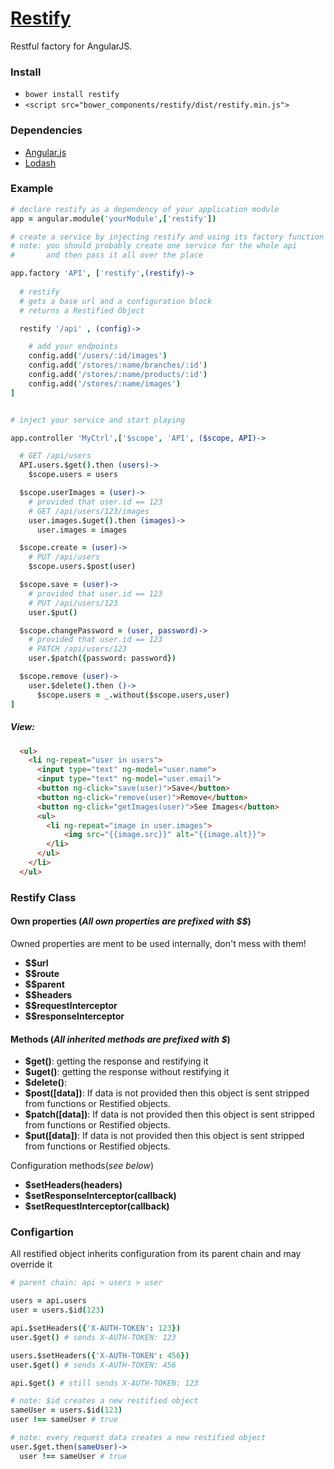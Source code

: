 # [Restify](https://github.com/IlanFrumer/Restify)
Restful factory for AngularJS.

### Install

- `bower install restify`
- `<script src="bower_components/restify/dist/restify.min.js">`

### Dependencies

- [Angular.js](https://github.com/angular/angular.js)
- [Lodash](https://github.com/lodash/lodash)

### Example

```coffee
# declare restify as a dependency of your application module
app = angular.module('yourModule',['restify'])

# create a service by injecting restify and using its factory function
# note: you should probably create one service for the whole api
#       and then pass it all over the place

app.factory 'API', ['restify',(restify)->
  
  # restify 
  # gets a base url and a configuration block
  # returns a Restified Object

  restify '/api' , (config)->

    # add your endpoints
    config.add('/users/:id/images')
    config.add('/stores/:name/branches/:id')
    config.add('/stores/:name/products/:id')
    config.add('/stores/:name/images')
]


# inject your service and start playing

app.controller 'MyCtrl',['$scope', 'API', ($scope, API)->

  # GET /api/users
  API.users.$get().then (users)->
    $scope.users = users

  $scope.userImages = (user)->
    # provided that user.id == 123
    # GET /api/users/123/images
    user.images.$uget().then (images)->
      user.images = images

  $scope.create = (user)->
    # PUT /api/users
    $scope.users.$post(user)

  $scope.save = (user)->
    # provided that user.id == 123
    # PUT /api/users/123
    user.$put()

  $scope.changePassword = (user, password)->
    # provided that user.id == 123
    # PATCH /api/users/123
    user.$patch({password: password})

  $scope.remove (user)->    
    user.$delete().then ()->
      $scope.users = _.without($scope.users,user)
]

```
##### View:
```html
  <ul>
    <li ng-repeat="user in users">
      <input type="text" ng-model="user.name">
      <input type="text" ng-model="user.email">
      <button ng-click="save(user)">Save</button>
      <button ng-click="remove(user)">Remove</button>      
      <button ng-click="getImages(user)">See Images</button>
      <ul>
        <li ng-repeat="image in user.images">
            <img src="{{image.src}}" alt="{{image.alt}}">
        </li>
      </ul>
    </li>
  </ul>  
````

### Restify Class

#### Own properties (_All own properties are prefixed with $$_)

Owned properties are ment to be used internally, don't mess with them!

* **$$url**
* **$$route**
* **$$parent**
* **$$headers**
* **$$requestInterceptor**
* **$$responseInterceptor**


#### Methods (_All inherited methods are prefixed with $_)

* **$get()**: getting the response and restifying it
* **$uget()**: getting the response without restifying it
* **$delete()**: 
* **$post([data])**: If data is not provided then this object is sent stripped from functions or Restified objects.
* **$patch([data])**: If data is not provided then this object is sent stripped from functions or Restified objects.
* **$put([data])**: If data is not provided then this object is sent stripped from functions or Restified objects.

Configuration methods(_see below_)

* **$setHeaders(headers)**
* **$setResponseInterceptor(callback)**
* **$setRequestInterceptor(callback)**

### Configartion

All restified object inherits configuration from its parent chain and may override it

````coffee
# parent chain: api > users > user

users = api.users
user = users.$id(123)

api.$setHeaders({'X-AUTH-TOKEN': 123})
user.$get() # sends X-AUTH-TOKEN: 123

users.$setHeaders({'X-AUTH-TOKEN': 456})
user.$get() # sends X-AUTH-TOKEN: 456

api.$get() # still sends X-AUTH-TOKEN: 123

# note: $id creates a new restified object
sameUser = users.$id(123)
user !== sameUser # true

# note: every request data creates a new restified object
user.$get.then(sameUser)->
  user !== sameUser # true

````
